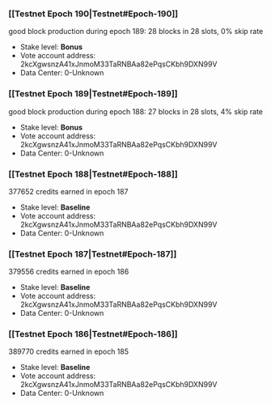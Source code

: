 ### [[Testnet Epoch 190|Testnet#Epoch-190]]
good block production during epoch 189: 28 blocks in 28 slots, 0% skip rate
* Stake level: **Bonus** 
* Vote account address: 2kcXgwsnzA41xJnmoM33TaRNBAa82ePqsCKbh9DXN99V
* Data Center: 0-Unknown
### [[Testnet Epoch 189|Testnet#Epoch-189]]
good block production during epoch 188: 27 blocks in 28 slots, 4% skip rate
* Stake level: **Bonus** 
* Vote account address: 2kcXgwsnzA41xJnmoM33TaRNBAa82ePqsCKbh9DXN99V
* Data Center: 0-Unknown
### [[Testnet Epoch 188|Testnet#Epoch-188]]
377652 credits earned in epoch 187
* Stake level: **Baseline** 
* Vote account address: 2kcXgwsnzA41xJnmoM33TaRNBAa82ePqsCKbh9DXN99V
* Data Center: 0-Unknown
### [[Testnet Epoch 187|Testnet#Epoch-187]]
379556 credits earned in epoch 186
* Stake level: **Baseline** 
* Vote account address: 2kcXgwsnzA41xJnmoM33TaRNBAa82ePqsCKbh9DXN99V
* Data Center: 0-Unknown
### [[Testnet Epoch 186|Testnet#Epoch-186]]
389770 credits earned in epoch 185
* Stake level: **Baseline** 
* Vote account address: 2kcXgwsnzA41xJnmoM33TaRNBAa82ePqsCKbh9DXN99V
* Data Center: 0-Unknown